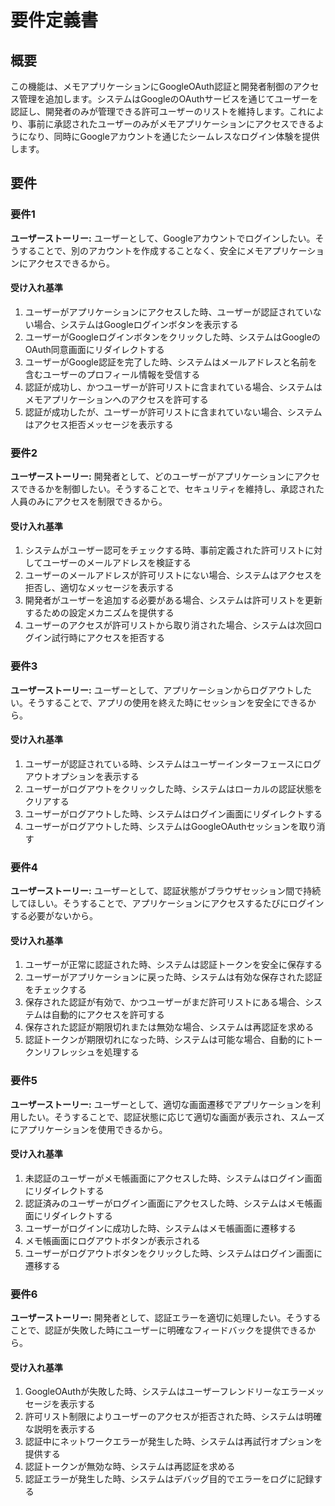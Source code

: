 # 要件定義書

## 概要

この機能は、メモアプリケーションにGoogleOAuth認証と開発者制御のアクセス管理を追加します。システムはGoogleのOAuthサービスを通じてユーザーを認証し、開発者のみが管理できる許可ユーザーのリストを維持します。これにより、事前に承認されたユーザーのみがメモアプリケーションにアクセスできるようになり、同時にGoogleアカウントを通じたシームレスなログイン体験を提供します。

## 要件

### 要件1

**ユーザーストーリー:** ユーザーとして、Googleアカウントでログインしたい。そうすることで、別のアカウントを作成することなく、安全にメモアプリケーションにアクセスできるから。

#### 受け入れ基準

1. ユーザーがアプリケーションにアクセスした時、ユーザーが認証されていない場合、システムはGoogleログインボタンを表示する
2. ユーザーがGoogleログインボタンをクリックした時、システムはGoogleのOAuth同意画面にリダイレクトする
3. ユーザーがGoogle認証を完了した時、システムはメールアドレスと名前を含むユーザーのプロフィール情報を受信する
4. 認証が成功し、かつユーザーが許可リストに含まれている場合、システムはメモアプリケーションへのアクセスを許可する
5. 認証が成功したが、ユーザーが許可リストに含まれていない場合、システムはアクセス拒否メッセージを表示する

### 要件2

**ユーザーストーリー:** 開発者として、どのユーザーがアプリケーションにアクセスできるかを制御したい。そうすることで、セキュリティを維持し、承認された人員のみにアクセスを制限できるから。

#### 受け入れ基準

1. システムがユーザー認可をチェックする時、事前定義された許可リストに対してユーザーのメールアドレスを検証する
2. ユーザーのメールアドレスが許可リストにない場合、システムはアクセスを拒否し、適切なメッセージを表示する
3. 開発者がユーザーを追加する必要がある場合、システムは許可リストを更新するための設定メカニズムを提供する
4. ユーザーのアクセスが許可リストから取り消された場合、システムは次回ログイン試行時にアクセスを拒否する

### 要件3

**ユーザーストーリー:** ユーザーとして、アプリケーションからログアウトしたい。そうすることで、アプリの使用を終えた時にセッションを安全にできるから。

#### 受け入れ基準

1. ユーザーが認証されている時、システムはユーザーインターフェースにログアウトオプションを表示する
2. ユーザーがログアウトをクリックした時、システムはローカルの認証状態をクリアする
3. ユーザーがログアウトした時、システムはログイン画面にリダイレクトする
4. ユーザーがログアウトした時、システムはGoogleOAuthセッションを取り消す

### 要件4

**ユーザーストーリー:** ユーザーとして、認証状態がブラウザセッション間で持続してほしい。そうすることで、アプリケーションにアクセスするたびにログインする必要がないから。

#### 受け入れ基準

1. ユーザーが正常に認証された時、システムは認証トークンを安全に保存する
2. ユーザーがアプリケーションに戻った時、システムは有効な保存された認証をチェックする
3. 保存された認証が有効で、かつユーザーがまだ許可リストにある場合、システムは自動的にアクセスを許可する
4. 保存された認証が期限切れまたは無効な場合、システムは再認証を求める
5. 認証トークンが期限切れになった時、システムは可能な場合、自動的にトークンリフレッシュを処理する

### 要件5

**ユーザーストーリー:** ユーザーとして、適切な画面遷移でアプリケーションを利用したい。そうすることで、認証状態に応じて適切な画面が表示され、スムーズにアプリケーションを使用できるから。

#### 受け入れ基準

1. 未認証のユーザーがメモ帳画面にアクセスした時、システムはログイン画面にリダイレクトする
2. 認証済みのユーザーがログイン画面にアクセスした時、システムはメモ帳画面にリダイレクトする
3. ユーザーがログインに成功した時、システムはメモ帳画面に遷移する
4. メモ帳画面にログアウトボタンが表示される
5. ユーザーがログアウトボタンをクリックした時、システムはログイン画面に遷移する

### 要件6

**ユーザーストーリー:** 開発者として、認証エラーを適切に処理したい。そうすることで、認証が失敗した時にユーザーに明確なフィードバックを提供できるから。

#### 受け入れ基準

1. GoogleOAuthが失敗した時、システムはユーザーフレンドリーなエラーメッセージを表示する
2. 許可リスト制限によりユーザーのアクセスが拒否された時、システムは明確な説明を表示する
3. 認証中にネットワークエラーが発生した時、システムは再試行オプションを提供する
4. 認証トークンが無効な時、システムは再認証を求める
5. 認証エラーが発生した時、システムはデバッグ目的でエラーをログに記録する